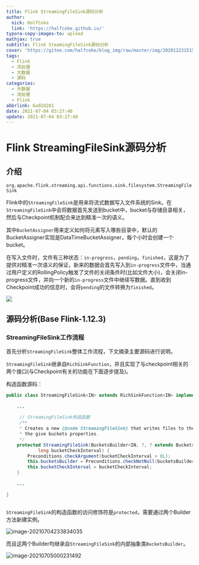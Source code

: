 ```yaml
---
title: Flink StreamingFileSink源码分析
author:
  nick: HalfCoke
  link: 'https://halfcoke.github.io/'
typora-copy-images-to: upload
mathjax: true
subtitle: Flink SteamingFileSink源码分析
cover: 'https://gitee.com/halfcoke/blog_img/raw/master/img/20201223151557.png'
tags:
  - Flink
  - 流处理
  - 大数据
  - 源码
categories:
  - 大数据
  - 流处理
  - Flink
abbrlink: 6a92d281
date: 2021-07-04 03:27:40
update: 2021-07-04 03:27:40
---
```


# Flink StreamingFileSink源码分析

## 介绍

`org.apache.flink.streaming.api.functions.sink.filesystem.StreamingFileSink`

Flink中的`StreamingFileSink`是用来将流式数据写入文件系统的Sink。在`StreamingFileSink`中会将数据首先发送到bucket中，bucket与存储目录相关，然后与Checkpoint机制配合来达到精准一次的语义。

其中`BucketAssigner`用来定义如何将元素写入哪些目录中，默认的BucketAssigner实现是DataTimeBucketAssigner，每个小时会创建一个bucket。

在写入文件时，文件有三种状态：`in-progress`，`pending`，`finished`，这是为了提供对精准一次语义的保证，新来的数据会首先写入到`in-progress`文件中，当通过用户定义的RollingPolicy触发了文件的关闭条件时(比如文件大小)，会关闭in-progress文件，并向一个新的`in-progress`文件中继续写数据。直到收到Checkpoint成功的信息时，会将`pending`的文件转换为`finished`。

![](https://gitee.com/halfcoke/blog_img/raw/master/20210704231111.svg)

## 源码分析(Base Flink-1.12.3)

### StreamingFileSink工作流程

首先分析`StreamingFileSink`整体工作流程，下文摘录主要源码进行说明。

`StreamingFileSink`继承自`RichSinkFunction`，并且实现了与checkpoint相关的两个接口(与Checkpoint有关的功能在下面逐步提及)。

构造函数源码：

```java
public class StreamingFileSink<IN> extends RichSinkFunction<IN> implements CheckpointedFunction, CheckpointListener{
    
    ...
        
     // StreamingFileSink构造函数
     /**
     * Creates a new {@code StreamingFileSink} that writes files to the given base directory with
     * the give buckets properties.
     */
    protected StreamingFileSink(BucketsBuilder<IN, ?, ? extends BucketsBuilder<IN, ?, ?>> bucketsBuilder,
            long bucketCheckInterval) {
        Preconditions.checkArgument(bucketCheckInterval > 0L);
        this.bucketsBuilder = Preconditions.checkNotNull(bucketsBuilder);
        this.bucketCheckInterval = bucketCheckInterval;
    }
    
    ...
        
}
    
```

`StreamingFileSink`的构造函数的访问修饰符是`protected`，需要通过两个Builder方法新建实例。

![image-20210704233834035](https://gitee.com/halfcoke/blog_img/raw/master/20210704233838.png)

而且这两个Builder均继承自`StreamingFileSink`的内部抽象类`BucketsBuilder`。

![image-20210705000231492](https://gitee.com/halfcoke/blog_img/raw/master/20210705101329.png)



